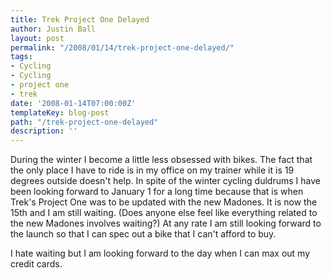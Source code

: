```yaml
---
title: Trek Project One Delayed
author: Justin Ball
layout: post
permalink: "/2008/01/14/trek-project-one-delayed/"
tags:
- Cycling
- Cycling
- project one
- trek
date: '2008-01-14T07:00:00Z'
templateKey: blog-post
path: "/trek-project-one-delayed"
description: ''
---
```


During the winter I become a little less obsessed with bikes. The fact that the only place I have to ride is in my office on my trainer while it is 19 degrees outside doesn't help. In spite of the winter cycling duldrums I have been looking forward to January 1 for a long time because that is when Trek's Project One was to be updated with the new Madones. It is now the 15th and I am still waiting. (Does anyone else feel like everything related to the new Madones involves waiting?) At any rate I am still looking forward to the launch so that I can spec out a bike that I can't afford to buy.

I hate waiting but I am looking forward to the day when I can max out my credit cards.
